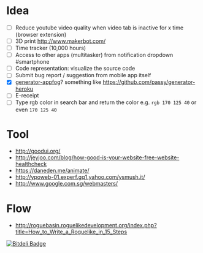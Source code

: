 # Idea
- [ ] Reduce youtube video quality when video tab is inactive for x time (browser extension)
- [ ] 3D print http://www.makerbot.com/
- [ ] Time tracker (10,000 hours)
- [ ] Access to other apps (multitasker) from notification dropdown #smartphone
- [ ] Code representation: visualize the source code
- [ ] Submit bug report / suggestion from mobile app itself
- [x] [generator-appfog](https://npmjs.org/package/generator-appfog)? something like https://github.com/passy/generator-heroku
- [ ] E-receipt
- [ ] Type rgb color in search bar and return the color e.g. `rgb 170 125 40` or even `170 125 40`

# Tool
- http://goodui.org/
- http://jeyjoo.com/blog/how-good-is-your-website-free-website-healthcheck
- https://daneden.me/animate/
- http://ypoweb-01.experf.gq1.yahoo.com/ysmush.it/
- http://www.google.com.sg/webmasters/

# Flow
- http://roguebasin.roguelikedevelopment.org/index.php?title=How_to_Write_a_Roguelike_in_15_Steps

[![Bitdeli Badge](https://d2weczhvl823v0.cloudfront.net/kumabotz/idea/trend.png)](https://bitdeli.com/free "Bitdeli Badge")
